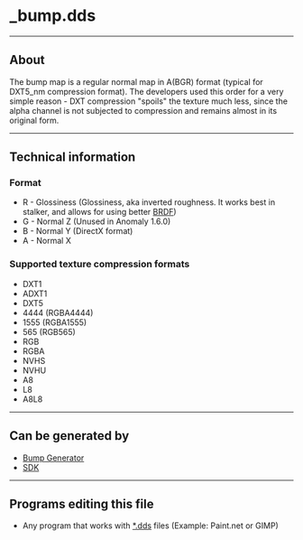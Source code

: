 # _bump.dds

___

## About

The bump map is a regular normal map in A(BGR) format (typical for DXT5_nm compression format). The developers used this order for a very simple reason - DXT compression "spoils" the texture much less, since the alpha channel is not subjected to compression and remains almost in its original form.

___

## Technical information

### Format

- R - Glossiness (Glossiness, aka inverted roughness. It works best in stalker, and allows for using better [BRDF](https://en.wikipedia.org/wiki/Bidirectional_reflectance_distribution_function))
- G - Normal Z (Unused in Anomaly 1.6.0)
- B - Normal Y (DirectX format)
- A - Normal X

### Supported texture compression formats

- DXT1
- ADXT1
- DXT5
- 4444 (RGBA4444)
- 1555 (RGBA1555)
- 565 (RGB565)
- RGB
- RGBA
- NVHS
- NVHU
- A8
- L8
- A8L8

___

## Can be generated by

- [Bump Generator](../../../modding-tools/textures/bump-generator.md)
- [SDK](../../../modding-tools/sdk/README.md)

___

## Programs editing this file

- Any program that works with [*.dds](dds.md) files (Example: Paint.net or GIMP)
